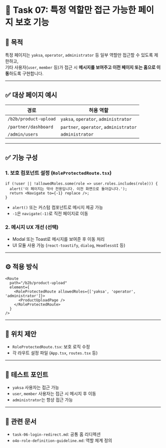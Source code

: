 # 🧾 Task 07: 특정 역할만 접근 가능한 페이지 보호 기능

## 📌 목적

특정 페이지는 `yaksa`, `operator`, `administrator` 등 일부 역할만 접근할 수 있도록 제한하고,  
기타 사용자(`user`, `member` 등)가 접근 시 **메시지를 보여주고 이전 페이지 또는 홈으로 이동**하도록 구현합니다.

---

## ✅ 대상 페이지 예시

| 경로 | 허용 역할 |
|------|-----------|
| `/b2b/product-upload` | `yaksa`, `operator`, `administrator` |
| `/partner/dashboard` | `partner`, `operator`, `administrator` |
| `/admin/users` | `administrator` |

---

## ✅ 기능 구성

### 1. 보호 컴포넌트 설정 (`RoleProtectedRoute.tsx`)

```tsx
if (!user || !allowedRoles.some(role => user.roles.includes(role))) {
  alert('이 페이지는 약사 전용입니다. 이전 화면으로 돌아갑니다.');
  return <Navigate to={-1} replace />;
}
```

- `alert()` 또는 커스텀 컴포넌트로 메시지 제공 가능
- `-1`은 `navigate(-1)`로 직전 페이지로 이동

### 2. 메시지 UX 개선 (선택)

- Modal 또는 Toast로 메시지를 보여준 후 이동 처리
- UI 모듈 사용 가능 (`react-toastify`, `dialog`, `HeadlessUI` 등)

---

## ⚙️ 적용 방식

```tsx
<Route
  path="/b2b/product-upload"
  element={
    <RoleProtectedRoute allowedRoles={['yaksa', 'operator', 'administrator']}>
      <ProductUploadPage />
    </RoleProtectedRoute>
  }
/>
```

---

## 📁 위치 제안

- `RoleProtectedRoute.tsx`: 보호 로직 수정
- 각 라우트 설정 파일 (`App.tsx`, `routes.tsx` 등)

---

## 🧪 테스트 포인트

- `yaksa` 사용자는 접근 가능
- `user`, `member` 사용자는 접근 시 메시지 후 이동
- `administrator`는 항상 접근 가능

---

## 📎 관련 문서

- `task-06-login-redirect.md`: 공통 홈 리디렉션
- `o4o-role-definition-guideline.md`: 역할 체계 정의


